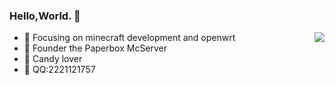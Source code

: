 ### Hello,World. 👋
<img align="right" src="https://github-readme-stats.vercel.app/api?username=jiajiaxd&show_icons=true&icon_color=CE1D2D&text_color=718096&bg_color=ffffff&hide_title=true" />

- :orange_book: Focusing on minecraft development and openwrt
- :ram: Founder the Paperbox McServer
- :candy: Candy lover
- :satellite: QQ:2221121757
